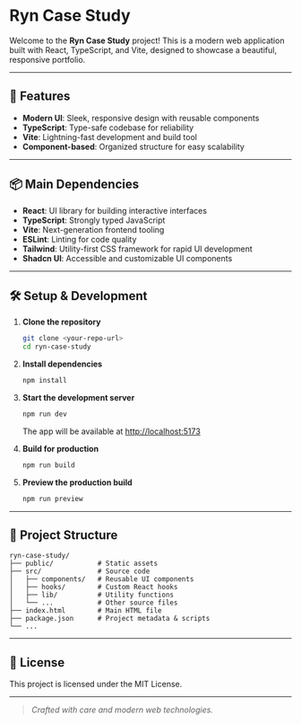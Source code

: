 # Ryn Case Study

Welcome to the **Ryn Case Study** project! This is a modern web application built with React, TypeScript, and Vite, designed to showcase a beautiful, responsive portfolio.

---

## 🚀 Features
- **Modern UI**: Sleek, responsive design with reusable components
- **TypeScript**: Type-safe codebase for reliability
- **Vite**: Lightning-fast development and build tool
- **Component-based**: Organized structure for easy scalability

---

## 📦 Main Dependencies
- **React**: UI library for building interactive interfaces
- **TypeScript**: Strongly typed JavaScript
- **Vite**: Next-generation frontend tooling
- **ESLint**: Linting for code quality
- **Tailwind**: Utility-first CSS framework for rapid UI development
- **Shadcn UI**: Accessible and customizable UI components

---

## 🛠️ Setup & Development

1. **Clone the repository**
   ```bash
   git clone <your-repo-url>
   cd ryn-case-study
   ```
2. **Install dependencies**
   ```bash
   npm install
   ```
3. **Start the development server**
   ```bash
   npm run dev
   ```
   The app will be available at [http://localhost:5173](http://localhost:5173)

4. **Build for production**
   ```bash
   npm run build
   ```

5. **Preview the production build**
   ```bash
   npm run preview
   ```

---

## 📁 Project Structure
```
ryn-case-study/
├── public/           # Static assets
├── src/              # Source code
│   ├── components/   # Reusable UI components
│   ├── hooks/        # Custom React hooks
│   ├── lib/          # Utility functions
│   └── ...           # Other source files
├── index.html        # Main HTML file
├── package.json      # Project metadata & scripts
└── ...
```

---

## 📜 License
This project is licensed under the MIT License.

---

> _Crafted with care and modern web technologies._
